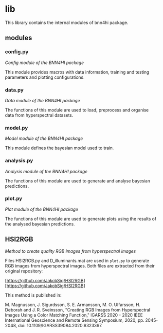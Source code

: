 # lib

This library contains the internal modules of bnn4hi package.

## modules

### config.py

*Config module of the BNN4HI package*

This module provides macros with data information, training and testing
parameters and plotting configurations.

### data.py

*Data module of the BNN4HI package*

The functions of this module are used to load, preprocess and organise
data from hyperspectral datasets.

### model.py

*Model module of the BNN4HI package*

This module defines the bayesian model used to train.

### analysis.py

*Analysis module of the BNN4HI package*

The functions of this module are used to generate and analyse bayesian
predictions.

### plot.py

*Plot module of the BNN4HI package*

The functions of this module are used to generate plots using the
results of the analysed bayesian predictions.

## HSI2RGB

*Method to create quality RGB images from hyperspectral images*

Files HSI2RGB.py and D_illuminants.mat are used in `plot.py` to generate RGB images from hyperspectral images. Both files are extracted from their original repository:

[https://github.com/JakobSig/HSI2RGB][https://github.com/JakobSig/HSI2RGB]

This method is published in:

M. Magnusson, J. Sigurdsson, S. E. Armansson, M. O. Ulfarsson, H. Deborah and J. R. Sveinsson, "Creating RGB Images from Hyperspectral Images Using a Color Matching Function," IGARSS 2020 - 2020 IEEE International Geoscience and Remote Sensing Symposium, 2020, pp. 2045-2048, doi: 10.1109/IGARSS39084.2020.9323397.
